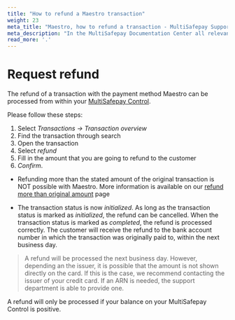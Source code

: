 ```yaml
---
title: "How to refund a Maestro transaction"
weight: 23
meta_title: "Maestro, how to refund a transaction - MultiSafepay Support"
meta_description: "In the MultiSafepay Documentation Center all relevant information regarding our Plugins and API. As well as Support pages for Payment Method, Tools and General Questions. You can also find the contact details of our Support Team and Integration Team."
read_more: '.'
---
```

# Request refund
The refund of a transaction with the payment method Maestro can be processed from within your [MultiSafepay Control](https://merchant.multisafepay.com).

Please follow these steps:

1. Select _Transactions -> Transaction overview_
2. Find the transaction through search
3. Open the transaction
4. Select _refund_
5. Fill in the amount that you are going to refund to the customer
6. _Confirm_.

* Refunding more than the stated amount of the original transaction is NOT possible with Maestro. More information is available on our [refund more than original amount](/faq/finance/refund-more-than-original-amount/) page

* The transaction status is now _initialized_. As long as the transaction status is marked as _initialized_, the refund can be cancelled. When the transaction status is marked as _completed_, the refund is processed correctly. The customer will receive the refund to the bank account number in which the transaction was originally paid to, within the next business day.

> A refund will be processed the next business day. However, depending an the issuer, it is possible that the amount is not shown directly on the card. If this is the case, we recommend contacting the issuer of your credit card. If an ARN is needed, the support department is able to provide one. 

A refund will only be processed if your balance on your MultiSafepay Control is positive.

